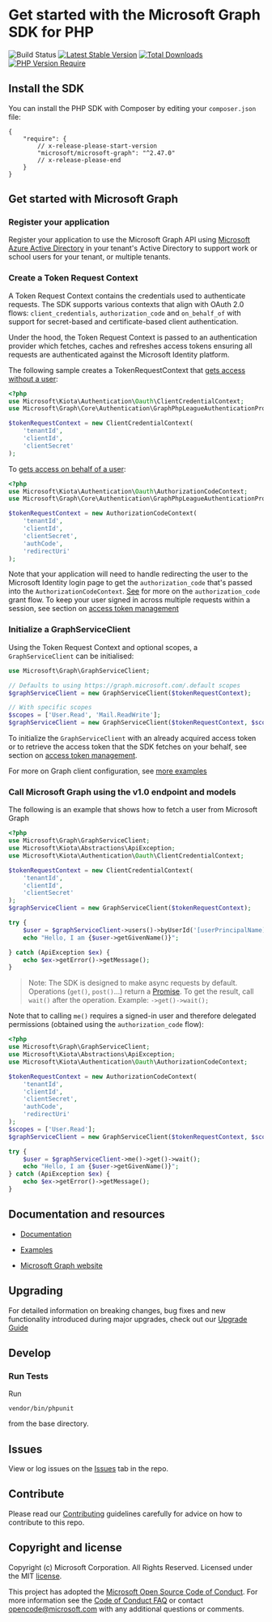 # Get started with the Microsoft Graph SDK for PHP

![Build Status](https://github.com/microsoftgraph/msgraph-sdk-php/actions/workflows/pr-validation.yml/badge.svg)
[![Latest Stable Version](http://poser.pugx.org/microsoft/microsoft-graph/v)](https://packagist.org/packages/microsoft/microsoft-graph)
[![Total Downloads](http://poser.pugx.org/microsoft/microsoft-graph/downloads)](https://packagist.org/packages/microsoft/microsoft-graph)
[![PHP Version Require](http://poser.pugx.org/microsoft/microsoft-graph/require/php)](https://packagist.org/packages/microsoft/microsoft-graph)

## Install the SDK
You can install the PHP SDK with Composer by editing your `composer.json` file:
```jsonc
{
    "require": {
        // x-release-please-start-version
        "microsoft/microsoft-graph": "^2.47.0"
        // x-release-please-end
    }
}
```
## Get started with Microsoft Graph

### Register your application

Register your application to use the Microsoft Graph API using [Microsoft Azure Active Directory](https://portal.azure.com/#blade/Microsoft_AAD_RegisteredApps/ApplicationsListBlade) in your tenant's Active Directory to support work or school users for your tenant, or multiple tenants.

### Create a Token Request Context

A Token Request Context contains the credentials used to authenticate requests. The SDK supports various contexts that align with OAuth 2.0 flows: `client_credentials`, `authorization_code` and `on_behalf_of` with support for secret-based and certificate-based client authentication.

Under the hood, the Token Request Context is passed to an authentication provider which fetches, caches and refreshes access tokens ensuring all requests are authenticated against the Microsoft Identity platform.

The following sample creates a TokenRequestContext that [gets access without a user](https://docs.microsoft.com/en-us/graph/auth-v2-service?context=graph%2Fapi%2F1.0&view=graph-rest-1.0):

```php
<?php
use Microsoft\Kiota\Authentication\Oauth\ClientCredentialContext;
use Microsoft\Graph\Core\Authentication\GraphPhpLeagueAuthenticationProvider;

$tokenRequestContext = new ClientCredentialContext(
    'tenantId',
    'clientId',
    'clientSecret'
);

```

To [gets access on behalf of a user](https://docs.microsoft.com/en-us/graph/auth-v2-user?context=graph%2Fapi%2F1.0&view=graph-rest-1.0):

```php
<?php
use Microsoft\Kiota\Authentication\Oauth\AuthorizationCodeContext;
use Microsoft\Graph\Core\Authentication\GraphPhpLeagueAuthenticationProvider;

$tokenRequestContext = new AuthorizationCodeContext(
    'tenantId',
    'clientId',
    'clientSecret',
    'authCode',
    'redirectUri'
);

```
Note that your application will need to handle redirecting the user to the Microsoft Identity login page to get the `authorization_code` that's passed into the `AuthorizationCodeContext`.
[See](https://docs.microsoft.com/en-us/azure/active-directory/develop/v2-oauth2-auth-code-flow) for more on the `authorization_code` grant flow.
To keep your user signed in across multiple requests within a session, see section on [access token management](docs/authentication_samples.md#access-token-management)


### Initialize a GraphServiceClient

Using the Token Request Context and optional scopes, a `GraphServiceClient` can be initialised:

```php
use Microsoft\Graph\GraphServiceClient;

// Defaults to using https://graph.microsoft.com/.default scopes
$graphServiceClient = new GraphServiceClient($tokenRequestContext);

// With specific scopes
$scopes = ['User.Read', 'Mail.ReadWrite'];
$graphServiceClient = new GraphServiceClient($tokenRequestContext, $scopes);
```

To initialize the `GraphServiceClient` with an already acquired access token or to retrieve the access token that the SDK fetches on your behalf, see section on [access token management](docs/authentication_samples.md#access-token-management).

For more on Graph client configuration, see [more examples](docs/authentication_samples.md#creating-a-graph-client)

### Call Microsoft Graph using the v1.0 endpoint and models

The following is an example that shows how to fetch a user from Microsoft Graph

```php
<?php
use Microsoft\Graph\GraphServiceClient;
use Microsoft\Kiota\Abstractions\ApiException;
use Microsoft\Kiota\Authentication\Oauth\ClientCredentialContext;

$tokenRequestContext = new ClientCredentialContext(
    'tenantId',
    'clientId',
    'clientSecret'
);
$graphServiceClient = new GraphServiceClient($tokenRequestContext);

try {
    $user = $graphServiceClient->users()->byUserId('[userPrincipalName]')->get()->wait();
    echo "Hello, I am {$user->getGivenName()}";

} catch (ApiException $ex) {
    echo $ex->getError()->getMessage();
}

```

> Note: The SDK is designed to make async requests by default. Operations (`get()`, `post()`...) return a [Promise](https://docs.php-http.org/en/latest/components/promise.html). To get the result, call `wait()` after the operation.
> Example: `->get()->wait();`

Note that to calling `me()` requires a signed-in user and therefore delegated permissions (obtained using the `authorization_code` flow):
```php
<?php
use Microsoft\Graph\GraphServiceClient;
use Microsoft\Kiota\Abstractions\ApiException;
use Microsoft\Kiota\Authentication\Oauth\AuthorizationCodeContext;

$tokenRequestContext = new AuthorizationCodeContext(
    'tenantId',
    'clientId',
    'clientSecret',
    'authCode',
    'redirectUri'
);
$scopes = ['User.Read'];
$graphServiceClient = new GraphServiceClient($tokenRequestContext, $scopes);

try {
    $user = $graphServiceClient->me()->get()->wait();
    echo "Hello, I am {$user->getGivenName()}";
} catch (ApiException $ex) {
    echo $ex->getError()->getMessage();
}

```
## Documentation and resources

* [Documentation](docs/README.md)

* [Examples](docs/README.md#using-the-sdk)

* [Microsoft Graph website](https://aka.ms/graph)

## Upgrading

For detailed information on breaking changes, bug fixes and new functionality introduced during major upgrades, check out our [Upgrade Guide](UPGRADING.md)

## Develop

### Run Tests

Run
 ```shell
vendor/bin/phpunit
```
from the base directory.

## Issues

View or log issues on the [Issues](https://github.com/microsoftgraph/msgraph-sdk-php/issues) tab in the repo.

## Contribute

Please read our [Contributing](CONTRIBUTING.md) guidelines carefully for advice on how to contribute to this repo.

## Copyright and license

Copyright (c) Microsoft Corporation. All Rights Reserved. Licensed under the MIT [license](LICENSE).

This project has adopted the [Microsoft Open Source Code of Conduct](https://opensource.microsoft.com/codeofconduct/). For more information see the [Code of Conduct FAQ](https://opensource.microsoft.com/codeofconduct/faq/) or contact [opencode@microsoft.com](mailto:opencode@microsoft.com) with any additional questions or comments.
